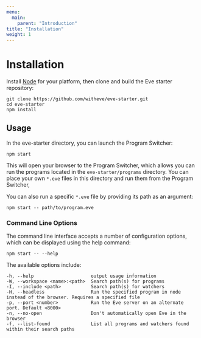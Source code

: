```yaml
---
menu:
  main:
    parent: "Introduction"
title: "Installation"
weight: 1
---
```


# Installation

Install [Node](https://nodejs.org/en/download/) for your platform, then clone and build the Eve starter repository:

```
git clone https://github.com/witheve/eve-starter.git
cd eve-starter
npm install
```

## Usage

In the eve-starter directory, you can launch the Program Switcher:

```
npm start
```

This will open your browser to the Program Switcher, which allows you can run the programs located in the `eve-starter/programs` directory. You can place your own `*.eve` files in this directory and run them from the 
Program Switcher, 

You can also run a specific `*.eve` file by providing its path as an argument:

```
npm start -- path/to/program.eve
```

### Command Line Options

The command line interface accepts a number of configuration options, which can be displayed using the help command:

```
npm start -- --help
```

The available options include:

```
-h, --help                     output usage information
-W, --workspace <name>:<path>  Search path(s) for programs
-I, --include <path>           Search path(s) for watchers
-H, --headless                 Run the specified program in node instead of the browser. Requires a specified file
-p, --port <number>            Run the Eve server on an alternate port. Default <8000>
-n, --no-open                  Don't automatically open Eve in the browser
-f, --list-found               List all programs and watchers found within their search paths
```


